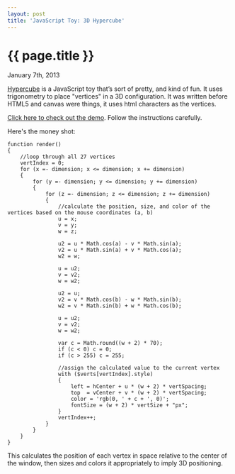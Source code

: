 ```yaml
---
layout: post
title: 'JavaScript Toy: 3D Hypercube'
---
```


{{ page.title }}
================

<p class="meta">January 7th, 2013</p>

[Hypercube](https://github.com/PeteMichaud/hypercube) is a JavaScript toy that’s sort of pretty, and kind of fun. It
uses trigonometry to place "vertices" in a 3D configuration. It was written before HTML5 and canvas were things, it uses
html characters as the vertices.

[Click here to check out the demo](http://petemichaud.github.com/hypercube). Follow the instructions carefully.

Here's the money shot:

    function render()
    {
        //loop through all 27 vertices
        vertIndex = 0;
        for (x =- dimension; x <= dimension; x += dimension)
        {
            for (y =- dimension; y <= dimension; y += dimension)
            {
                for (z =- dimension; z <= dimension; z += dimension)
                {
                    //calculate the position, size, and color of the vertices based on the mouse coordinates (a, b)
                    u = x;
                    v = y;
                    w = z;

                    u2 = u * Math.cos(a) - v * Math.sin(a);
                    v2 = u * Math.sin(a) + v * Math.cos(a);
                    w2 = w;

                    u = u2;
                    v = v2;
                    w = w2;

                    u2 = u;
                    v2 = v * Math.cos(b) - w * Math.sin(b);
                    w2 = v * Math.sin(b) + w * Math.cos(b);

                    u = u2;
                    v = v2;
                    w = w2;

                    var c = Math.round((w + 2) * 70);
                    if (c < 0) c = 0;
                    if (c > 255) c = 255;

                    //assign the calculated value to the current vertex
                    with ($verts[vertIndex].style)
                    {
                        left = hCenter + u * (w + 2) * vertSpacing;
                        top  = vCenter + v * (w + 2) * vertSpacing;
                        color = 'rgb(0, ' + c + ', 0)';
                        fontSize = (w + 2) * vertSize + "px";
                    }
                    vertIndex++;
                }
            }
        }
    }

This calculates the position of each vertex in space relative to the center of the window, then sizes and colors it
appropriately to imply 3D positioning.

